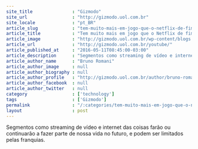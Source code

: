 ```yaml
---
site_title               : "Gizmodo"
site_url                 : "http://gizmodo.uol.com.br"
site_locale              : "pt_BR"
article_slug             : "tem-muito-mais-em-jogo-que-o-netflix-de-fim-de-semana-na-franquia-de-banda-larga"
article_title            : "Tem muito mais em jogo que o Netflix de fim de semana na franquia de banda larga"
article_image            : "http://gizmodo.uol.com.br/wp-content/blogs.dir/8/files/2015/05/YouTube-em-Lego.jpg"
article_url              : "http://gizmodo.uol.com.br/youtube/"
article_published_at     : "2016-05-11T08:45:00-03:00"
article_description      : "Segmentos como streaming de vídeo e internet das coisas farão ou continuarão a fazer parte de nossa vida no futuro, e podem ser limitados pelas franquias."
article_author_name      : "Bruno Romani"
article_author_image     : null
article_author_biography : null
article_author_profile   : "http://gizmodo.uol.com.br/author/bruno-romani/"
article_author_facebook  : null
article_author_twitter   : null
category                 : ['technology']
tags                     : ['Gizmodo']
permalink                : "/:categories/tem-muito-mais-em-jogo-que-o-netflix-de-fim-de-semana-na-franquia-de-banda-larga/"
layout                   : post
---
```


Segmentos como streaming de vídeo e internet das coisas farão ou continuarão a fazer parte de nossa vida no futuro, e podem ser limitados pelas franquias.
